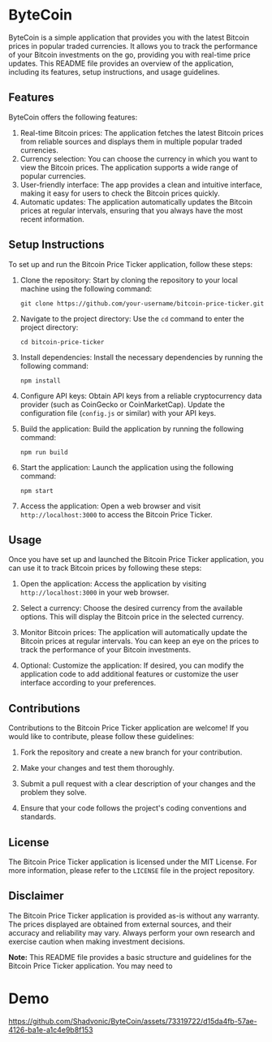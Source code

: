 # ByteCoin


ByteCoin is a simple application that provides you with the latest Bitcoin prices in popular traded currencies. It allows you to track the performance of your Bitcoin investments on the go, providing you with real-time price updates. This README file provides an overview of the application, including its features, setup instructions, and usage guidelines.

## Features

ByteCoin offers the following features:

1. Real-time Bitcoin prices: The application fetches the latest Bitcoin prices from reliable sources and displays them in multiple popular traded currencies.
2. Currency selection: You can choose the currency in which you want to view the Bitcoin prices. The application supports a wide range of popular currencies.
3. User-friendly interface: The app provides a clean and intuitive interface, making it easy for users to check the Bitcoin prices quickly.
4. Automatic updates: The application automatically updates the Bitcoin prices at regular intervals, ensuring that you always have the most recent information.

## Setup Instructions

To set up and run the Bitcoin Price Ticker application, follow these steps:

1. Clone the repository: Start by cloning the repository to your local machine using the following command:

   ```
   git clone https://github.com/your-username/bitcoin-price-ticker.git
   ```

2. Navigate to the project directory: Use the `cd` command to enter the project directory:

   ```
   cd bitcoin-price-ticker
   ```

3. Install dependencies: Install the necessary dependencies by running the following command:

   ```
   npm install
   ```

4. Configure API keys: Obtain API keys from a reliable cryptocurrency data provider (such as CoinGecko or CoinMarketCap). Update the configuration file (`config.js` or similar) with your API keys.

5. Build the application: Build the application by running the following command:

   ```
   npm run build
   ```

6. Start the application: Launch the application using the following command:

   ```
   npm start
   ```

7. Access the application: Open a web browser and visit `http://localhost:3000` to access the Bitcoin Price Ticker.

## Usage

Once you have set up and launched the Bitcoin Price Ticker application, you can use it to track Bitcoin prices by following these steps:

1. Open the application: Access the application by visiting `http://localhost:3000` in your web browser.

2. Select a currency: Choose the desired currency from the available options. This will display the Bitcoin price in the selected currency.

3. Monitor Bitcoin prices: The application will automatically update the Bitcoin prices at regular intervals. You can keep an eye on the prices to track the performance of your Bitcoin investments.

4. Optional: Customize the application: If desired, you can modify the application code to add additional features or customize the user interface according to your preferences.

## Contributions

Contributions to the Bitcoin Price Ticker application are welcome! If you would like to contribute, please follow these guidelines:

1. Fork the repository and create a new branch for your contribution.

2. Make your changes and test them thoroughly.

3. Submit a pull request with a clear description of your changes and the problem they solve.

4. Ensure that your code follows the project's coding conventions and standards.

## License

The Bitcoin Price Ticker application is licensed under the MIT License. For more information, please refer to the `LICENSE` file in the project repository.

## Disclaimer

The Bitcoin Price Ticker application is provided as-is without any warranty. The prices displayed are obtained from external sources, and their accuracy and reliability may vary. Always perform your own research and exercise caution when making investment decisions.

**Note:** This README file provides a basic structure and guidelines for the Bitcoin Price Ticker application. You may need to

# Demo
https://github.com/Shadvonic/ByteCoin/assets/73319722/d15da4fb-57ae-4126-ba1e-a1c4e9b8f153

